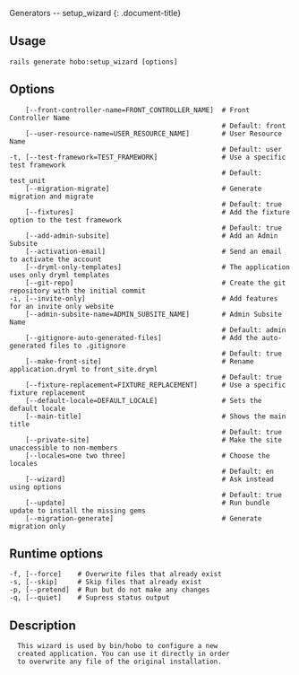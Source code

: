 Generators -- setup\_wizard
{: .document-title}


## Usage

    

    rails generate hobo:setup_wizard [options]


## Options

    

        [--front-controller-name=FRONT_CONTROLLER_NAME]  # Front Controller Name
                                                         # Default: front
        [--user-resource-name=USER_RESOURCE_NAME]        # User Resource Name
                                                         # Default: user
    -t, [--test-framework=TEST_FRAMEWORK]                # Use a specific test framework
                                                         # Default: test_unit
        [--migration-migrate]                            # Generate migration and migrate
                                                         # Default: true
        [--fixtures]                                     # Add the fixture option to the test framework
                                                         # Default: true
        [--add-admin-subsite]                            # Add an Admin Subsite
        [--activation-email]                             # Send an email to activate the account
        [--dryml-only-templates]                         # The application uses only dryml templates
        [--git-repo]                                     # Create the git repository with the initial commit
    -i, [--invite-only]                                  # Add features for an invite only website
        [--admin-subsite-name=ADMIN_SUBSITE_NAME]        # Admin Subsite Name
                                                         # Default: admin
        [--gitignore-auto-generated-files]               # Add the auto-generated files to .gitignore
                                                         # Default: true
        [--make-front-site]                              # Rename application.dryml to front_site.dryml
                                                         # Default: true
        [--fixture-replacement=FIXTURE_REPLACEMENT]      # Use a specific fixture replacement
        [--default-locale=DEFAULT_LOCALE]                # Sets the default locale
        [--main-title]                                   # Shows the main title
                                                         # Default: true
        [--private-site]                                 # Make the site unaccessible to non-members
        [--locales=one two three]                        # Choose the locales
                                                         # Default: en
        [--wizard]                                       # Ask instead using options
                                                         # Default: true
        [--update]                                       # Run bundle update to install the missing gems
        [--migration-generate]                           # Generate migration only


## Runtime options

    

    -f, [--force]    # Overwrite files that already exist
    -s, [--skip]     # Skip files that already exist
    -p, [--pretend]  # Run but do not make any changes
    -q, [--quiet]    # Supress status output


## Description

    

      This wizard is used by bin/hobo to configure a new
      created application. You can use it directly in order
      to overwrite any file of the original installation.
